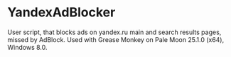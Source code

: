 YandexAdBlocker
===============

User script, that blocks ads on yandex.ru main and search results pages, missed by AdBlock.
Used with Grease Monkey on Pale Moon 25.1.0 (x64), Windows 8.0.
